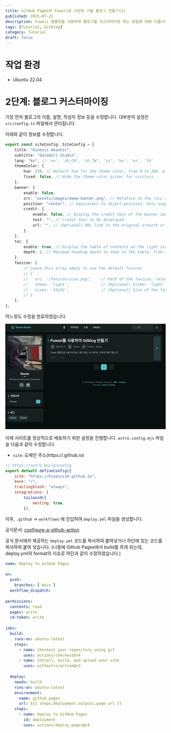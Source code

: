 ```yaml
---
title: GitHub Pages와 Fuwari로 나만의 기술 블로그 만들기(2)
published: 2025-07-22
description: Fuwari 템플릿을 사용하여 블로그를 커스터마이징 하는 방법에 대해 다룹니다.
tags: [Tutorial, Gitblog]
category: Tutorial
draft: false
---
```


# 작업 환경
- Ubuntu 22.04

# 2단계: 블로그 커스터마이징

가장 먼저 블로그의 이름, 설명, 작성자 정보 등을 수정합니다. 대부분의 설정은 `src/config.ts` 파일에서 관리됩니다.

아래와 같이 정보를 수정합니다.

```ts
export const siteConfig: SiteConfig = {
	title: "Kinesis Akashic",
	subtitle: "Datadoll Studio",
	lang: "ko", // 'en', 'zh_CN', 'zh_TW', 'ja', 'ko', 'es', 'th'
	themeColor: {
		hue: 250, // Default hue for the theme color, from 0 to 360. e.g. red: 0, teal: 200, cyan: 250, pink: 345
		fixed: false, // Hide the theme color picker for visitors
	},
	banner: {
		enable: false,
		src: "assets/images/demo-banner.png", // Relative to the /src directory. Relative to the /public directory if it starts with '/'
		position: "center", // Equivalent to object-position, only supports 'top', 'center', 'bottom'. 'center' by default
		credit: {
			enable: false, // Display the credit text of the banner image
			text: "", // Credit text to be displayed
			url: "", // (Optional) URL link to the original artwork or artist's page
		},
	},
	toc: {
		enable: true, // Display the table of contents on the right side of the post
		depth: 2, // Maximum heading depth to show in the table, from 1 to 3
	},
	favicon: [
		// Leave this array empty to use the default favicon
		// {
		//   src: '/favicon/icon.png',    // Path of the favicon, relative to the /public directory
		//   theme: 'light',              // (Optional) Either 'light' or 'dark', set only if you have different favicons for light and dark mode
		//   sizes: '32x32',              // (Optional) Size of the favicon, set only if you have favicons of different sizes
		// }
	],
};
```

어느정도 수정을 완료하였습니다.

![cusomized blog](img1.png)


이제 사이트를 정상적으로 배포하기 위한 설정을 진행합니다.
`astro.config.mjs` 파일을 다음과 같이 수정합니다.
- `site`: 도메인 주소(https://<userid>.github.io)

```javascript
// https://astro.build/config
export default defineConfig({
	site: "https://kinesis19.github.io",
	base: "/",
	trailingSlash: "always",
	integrations: [
		tailwind({
			nesting: true,
		}),
```

이후, `.github` -> `workflows` 에 진입하여 `deploy.yml` 파일을 생성합니다.

공식문서: [configure-a-github-action](https://docs.astro.build/en/guides/deploy/github/#configure-a-github-action)

공식 문서에저 제공하는 `deploy.yml` 코드를 복사하여 붙여넣거나 하단에 있는 코드를 복사하여 붙여 넣습니다. (나중에 Github Pages에서 build를 하게 되는데, deploy.yml의 format의 이슈로 하단과 같이 수정하였습니다.)
```yaml
name: Deploy to GitHub Pages

on:
  push:
    branches: [ main ]
  workflow_dispatch:

permissions:
  contents: read
  pages: write
  id-token: write

jobs:
  build:
    runs-on: ubuntu-latest
    steps:
      - name: Checkout your repository using git
        uses: actions/checkout@v4
      - name: Install, build, and upload your site
        uses: withastro/action@v3

  deploy:
    needs: build
    runs-on: ubuntu-latest
    environment:
      name: github-pages
      url: ${{ steps.deployment.outputs.page_url }}
    steps:
      - name: Deploy to GitHub Pages
        id: deployment
        uses: actions/deploy-pages@v4
```